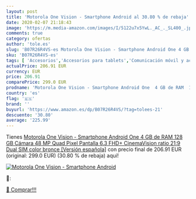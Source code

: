 ```yaml
---
layout: post
title: 'Motorola One Vision - Smartphone Android al 30.80 % de rebaja'
date: 2020-02-07 21:18:43
image: 'https://m.media-amazon.com/images/I/5122u7x5YwL._AC_._SL400_.jpg'
comments: true
category: ofertas
author: 'tole.es'
slug: 'B07R26R4VS-es Motorola One Vision - Smartphone Android One 4 GB de RAM...'
sku: 'B07R26R4VS-es'
tags: [ 'Accesorios','Accesorios para tablets','Comunicación móvil y accesorios','Electrónica','Informática','Móviles','Móviles y smartphones libres','Soportes para tablets','android', ]
actualPrice: 206.91 EUR
currency: EUR
price: 206.91
comparePrice: 299.0 EUR
prodname: 'Motorola One Vision - Smartphone Android One  4 GB de RAM  128 GB  Cámara 48 MP Quad Pixel  Pantalla 6.3   FHD+ CinemaVision  ratio 21:9  Dual SIM   color bronce [Versión española]'
country: 'es'
flag: '🇪🇸'
brand: ''
buyurl: 'https://www.amazon.es/dp/B07R26R4VS/?tag=tolees-21'
descuento: '30.80'
average: '225.99'
---
```


Tienes [Motorola One Vision - Smartphone Android One  4 GB de RAM  128 GB  Cámara 48 MP Quad Pixel  Pantalla 6.3   FHD+ CinemaVision  ratio 21:9  Dual SIM   color bronce [Versión española]](https://www.amazon.es/dp/B07R26R4VS/?tag=tolees-21) con precio final de  206.91 EUR (original: 299.0 EUR) (30.80 %  de rebaja) aqui!

[![Motorola One Vision - Smartphone Android](https://m.media-amazon.com/images/I/5122u7x5YwL._AC_._SL400_.jpg)](https://www.amazon.es/dp/B07R26R4VS/?tag=tolees-21)

🔎:


[🛒 Comprar!!!](https://www.amazon.es/dp/B07R26R4VS/?tag=tolees-21)
